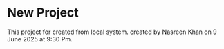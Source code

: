 # New Project

This project for created from local system.
created by Nasreen Khan on 9 June 2025 at 9:30 Pm.

